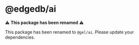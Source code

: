 # @edgedb/ai

⚠️ **This package has been renamed** ⚠️

This package has been renamed to `@gel/ai`. Please update your dependencies.
